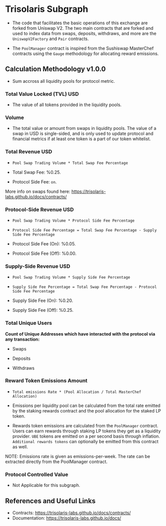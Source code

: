 # Trisolaris Subgraph

- The code that facilitates the basic operations of this exchange are forked from Uniswap V2. The two main contracts that are forked and used to index data from swaps, deposits, withdraws, and more are the `UniswapV2Factory` and `Pair` contracts.

- The `PoolManager` contract is inspired from the Sushiswap MasterChef contracts using the `Gauge` methodology for allocating reward emissions.

## Calculation Methodology v1.0.0

- Sum accross all liquidity pools for protocol metric.

### Total Value Locked (TVL) USD

- The value of all tokens provided in the liquidity pools.

### Volume

- The total value or amount from swaps in liquidity pools. The value of a swap in USD is single-sided, and is only used to update protocol and financial metrics if at least one token is a part of our token whitelist.

### Total Revenue USD

- `Pool Swap Trading Volume * Total Swap Fee Percentage`

- Total Swap Fee: %0.25.

- Protocol Side Fee: `on`.

More info on swaps found here:
https://trisolaris-labs.github.io/docs/contracts/

### Protocol-Side Revenue USD

- `Pool Swap Trading Volume * Protocol Side Fee Percentage`

- `Protocol Side Fee Percentage = Total Swap Fee Percentage - Supply Side Fee Percentage`

- Protocol Side Fee (On): %0.05.

- Protocol Side Fee (Off): %0.00.

### Supply-Side Revenue USD

- `Pool Swap Trading Volume * Supply Side Fee Percentage`

- `Supply Side Fee Percentage = Total Swap Fee Percentage - Protocol Side Fee Percentage`

- Supply Side Fee (On): %0.20.

- Supply Side Fee (Off): %0.25.

### Total Unique Users

**Count of Unique Addresses which have interacted with the protocol via any transaction:**

- Swaps

- Deposits

- Withdraws

### Reward Token Emissions Amount

- `Total emissions Rate * (Pool Allocation / Total MasterChef Allocation)`

- Emissions per liquidity pool can be calculated from the total rate emitted by the staking rewards contract and the pool allocation for the staked LP token.

- Rewards token emissions are calculated from the `PoolManager` contract. Users can earn rewards through staking LP tokens they get as a liquidity provider. `UBE` tokens are emitted on a per second basis through inflation. `Additional rewards tokens` can optionally be emitted from this contract as well.

NOTE: Emissions rate is given as emissions-per-week. The rate can be extracted directly from the PoolManager contract.

### Protocol Controlled Value

- Not Applicable for this subgraph.

## References and Useful Links

- Contracts: https://trisolaris-labs.github.io/docs/contracts/
- Documentation: https://trisolaris-labs.github.io/docs/

